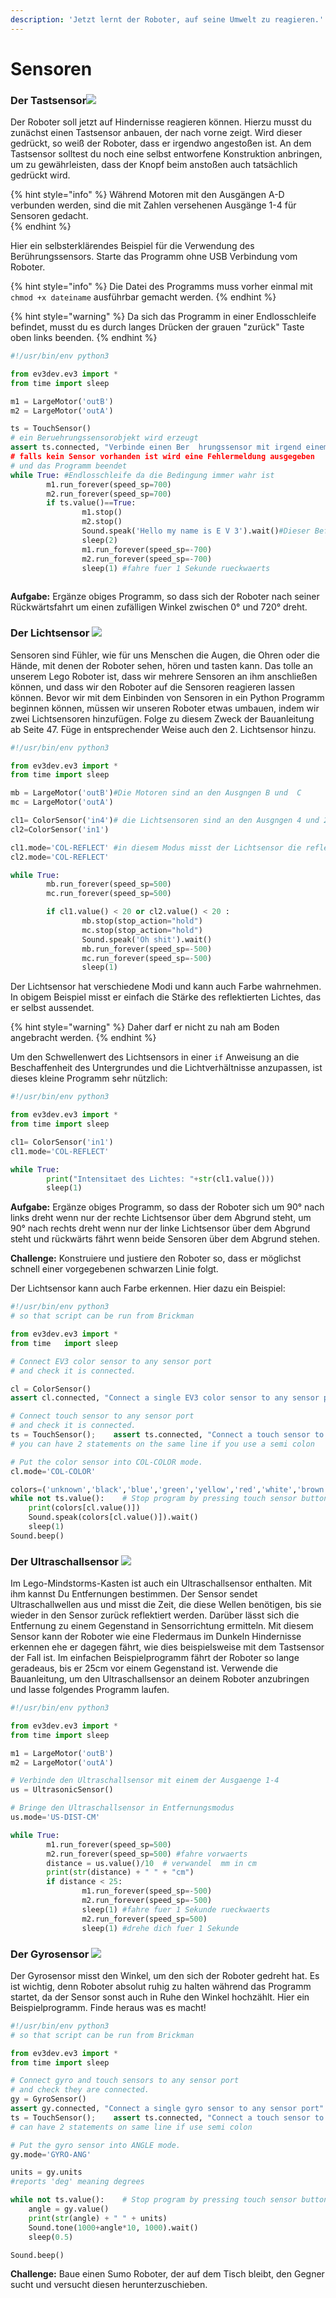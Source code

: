 ```yaml
---
description: 'Jetzt lernt der Roboter, auf seine Umwelt zu reagieren.'
---
```


# Sensoren

### Der Tastsensor![](.gitbook/assets/45507.jpg)

Der Roboter soll jetzt auf Hindernisse reagieren können. Hierzu musst du zunächst einen Tastsensor anbauen, der nach vorne zeigt. Wird dieser gedrückt, so weiß der Roboter, dass er irgendwo angestoßen ist. An dem Tastsensor solltest du noch eine selbst entworfene Konstruktion anbringen, um zu gewährleisten, dass der Knopf beim anstoßen auch tatsächlich gedrückt wird.

{% hint style="info" %}
Während Motoren mit den Ausgängen A-D verbunden werden, sind die mit Zahlen versehenen Ausgänge 1-4 für Sensoren gedacht.  
{% endhint %}

Hier ein selbsterklärendes Beispiel für die Verwendung des Berührungssensors. Starte das Programm ohne USB Verbindung vom Roboter. 

{% hint style="info" %}
Die Datei des Programms muss vorher einmal mit `chmod +x dateiname` ausführbar gemacht werden.
{% endhint %}

{% hint style="warning" %}
Da sich das Programm in einer Endlosschleife befindet, musst du es durch langes Drücken der grauen "zurück" Taste oben links beenden.
{% endhint %}

```python
#!/usr/bin/env python3

from ev3dev.ev3 import *
from time import sleep

m1 = LargeMotor('outB')
m2 = LargeMotor('outA')

ts = TouchSensor()
# ein Beruehrungssensorobjekt wird erzeugt 
assert ts.connected, "Verbinde einen Ber  hrungssensor mit irgend einem Eingang$
# falls kein Sensor vorhanden ist wird eine Fehlermeldung ausgegeben 
# und das Programm beendet
while True: #Endlosschleife da die Bedingung immer wahr ist
        m1.run_forever(speed_sp=700)
        m2.run_forever(speed_sp=700)
        if ts.value()==True:
                m1.stop()
                m2.stop()
                Sound.speak('Hello my name is E V 3').wait()#Dieser Befehl laes$
                sleep(2)
                m1.run_forever(speed_sp=-700)
                m2.run_forever(speed_sp=-700)
                sleep(1) #fahre fuer 1 Sekunde rueckwaerts
                
```

**Aufgabe:** Ergänze obiges Programm, so dass sich der Roboter nach seiner Rückwärtsfahrt um einen zufälligen Winkel zwischen 0° und 720° dreht. 

### Der Lichtsensor ![](.gitbook/assets/45506.jpeg) 

Sensoren sind Fühler, wie für uns Menschen die Augen, die Ohren oder die Hände, mit denen der Roboter sehen, hören und tasten kann. Das tolle an unserem Lego Roboter ist, dass wir mehrere Sensoren an ihm anschließen können, und dass wir den Roboter auf die Sensoren reagieren lassen können. Bevor wir mit dem Einbinden von Sensoren in ein Python Programm beginnen können, müssen wir unseren Roboter etwas umbauen, indem wir zwei Lichtsensoren hinzufügen. Folge zu diesem Zweck der Bauanleitung ab Seite 47. Füge in entsprechender Weise auch den 2. Lichtsensor hinzu.

```python
#!/usr/bin/env python3

from ev3dev.ev3 import *
from time import sleep

mb = LargeMotor('outB')#Die Motoren sind an den Ausgngen B und  C
mc = LargeMotor('outA')

cl1= ColorSensor('in4')# die Lichtsensoren sind an den Ausgngen 4 und 2 
cl2=ColorSensor('in1')

cl1.mode='COL-REFLECT' #in diesem Modus misst der Lichtsensor die reflektierte $
cl2.mode='COL-REFLECT'

while True:
        mb.run_forever(speed_sp=500)
        mc.run_forever(speed_sp=500)

        if cl1.value() < 20 or cl2.value() < 20 :
                mb.stop(stop_action="hold")
                mc.stop(stop_action="hold")
                Sound.speak('Oh shit').wait()
                mb.run_forever(speed_sp=-500)
                mc.run_forever(speed_sp=-500)
                sleep(1)

```

Der Lichtsensor hat verschiedene Modi und kann auch Farbe wahrnehmen. In obigem Beispiel misst er einfach die Stärke des reflektierten Lichtes, das er selbst aussendet. 

{% hint style="warning" %}
Daher darf er nicht zu nah am Boden angebracht werden.
{% endhint %}

Um den Schwellenwert des Lichtsensors in einer `if` Anweisung an die Beschaffenheit des Untergrundes und die Lichtverhältnisse anzupassen, ist dieses kleine Programm sehr nützlich: 

```python
#!/usr/bin/env python3

from ev3dev.ev3 import *
from time import sleep

cl1= ColorSensor('in1')
cl1.mode='COL-REFLECT'

while True:
        print("Intensitaet des Lichtes: "+str(cl1.value()))
        sleep(1)


```

**Aufgabe:** Ergänze obiges Programm, so dass der Roboter sich um 90° nach links dreht wenn nur der rechte Lichtsensor über dem Abgrund steht, um 90° nach rechts dreht wenn nur der linke Lichtsensor über dem Abgrund steht und rückwärts fährt wenn beide Sensoren über dem Abgrund stehen. 

**Challenge:** Konstruiere und justiere den Roboter so, dass er möglichst schnell einer vorgegebenen schwarzen Linie folgt.

Der Lichtsensor kann auch Farbe erkennen. Hier dazu ein Beispiel:

```python
#!/usr/bin/env python3
# so that script can be run from Brickman

from ev3dev.ev3 import *
from time   import sleep

# Connect EV3 color sensor to any sensor port
# and check it is connected.

cl = ColorSensor() 
assert cl.connected, "Connect a single EV3 color sensor to any sensor port"

# Connect touch sensor to any sensor port
# and check it is connected.
ts = TouchSensor();    assert ts.connected, "Connect a touch sensor to any port"  
# you can have 2 statements on the same line if you use a semi colon

# Put the color sensor into COL-COLOR mode.
cl.mode='COL-COLOR'

colors=('unknown','black','blue','green','yellow','red','white','brown')
while not ts.value():    # Stop program by pressing touch sensor button
    print(colors[cl.value()])
    Sound.speak(colors[cl.value()]).wait()
    sleep(1)
Sound.beep()
```

### Der Ultraschallsensor ![](.gitbook/assets/images.jpeg) 

Im Lego-Mindstorms-Kasten ist auch ein Ultraschallsensor enthalten. Mit ihm kannst Du Entfernungen bestimmen. Der Sensor sendet Ultraschallwellen aus und misst die Zeit, die diese Wellen benötigen, bis sie wieder in den Sensor zurück reflektiert werden. Darüber lässt sich die Entfernung zu einem Gegenstand in Sensorrichtung ermitteln. Mit diesem Sensor kann der Roboter wie eine Fledermaus im Dunkeln Hindernisse erkennen ehe er dagegen fährt, wie dies beispielsweise mit dem Tastsensor der Fall ist. Im einfachen Beispielprogramm fährt der Roboter so lange geradeaus, bis er 25cm vor einem Gegenstand ist. Verwende die Bauanleitung, um den Ultraschallsensor an deinem Roboter anzubringen und lasse folgendes Programm laufen.

```python
#!/usr/bin/env python3

from ev3dev.ev3 import *
from time import sleep

m1 = LargeMotor('outB')
m2 = LargeMotor('outA')

# Verbinde den Ultraschallsensor mit einem der Ausgaenge 1-4
us = UltrasonicSensor()

# Bringe den Ultraschallsensor in Entfernungsmodus
us.mode='US-DIST-CM'

while True:
        m1.run_forever(speed_sp=500)
        m2.run_forever(speed_sp=500) #fahre vorwaerts
        distance = us.value()/10  # verwandel  mm in cm
        print(str(distance) + " " + "cm")
        if distance < 25:
                m1.run_forever(speed_sp=-500)
                m2.run_forever(speed_sp=-500)
                sleep(1) #fahre fuer 1 Sekunde rueckwaerts
                m2.run_forever(speed_sp=500)
                sleep(1) #drehe dich fuer 1 Sekunde

```

### Der Gyrosensor ![](.gitbook/assets/s-l300.jpg) 

Der Gyrosensor misst den Winkel, um den sich der Roboter gedreht hat. Es ist wichtig, denn Roboter absolut ruhig zu halten während das Programm startet, da der Sensor sonst auch in Ruhe den Winkel hochzählt. Hier ein Beispielprogramm. Finde heraus was es macht!

```python
#!/usr/bin/env python3
# so that script can be run from Brickman

from ev3dev.ev3 import *
from time import sleep

# Connect gyro and touch sensors to any sensor port
# and check they are connected.
gy = GyroSensor() 
assert gy.connected, "Connect a single gyro sensor to any sensor port"
ts = TouchSensor();    assert ts.connected, "Connect a touch sensor to any port"  
# can have 2 statements on same line if use semi colon

# Put the gyro sensor into ANGLE mode.
gy.mode='GYRO-ANG'

units = gy.units
#reports 'deg' meaning degrees

while not ts.value():    # Stop program by pressing touch sensor button
    angle = gy.value()
    print(str(angle) + " " + units)
    Sound.tone(1000+angle*10, 1000).wait()
    sleep(0.5)

Sound.beep()
```

**Challenge:** Baue einen Sumo Roboter, der auf dem Tisch bleibt, den Gegner sucht und versucht diesen herunterzuschieben.

